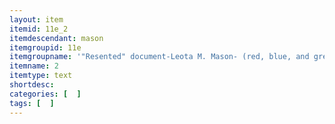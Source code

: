 ```yaml
---
layout: item
itemid: 11e_2
itemdescendant: mason
itemgroupid: 11e
itemgroupname: '"Resented" document-Leota M. Mason- (red, blue, and green)'
itemname: 2
itemtype: text
shortdesc: 
categories: [  ]
tags: [  ]
---
```







